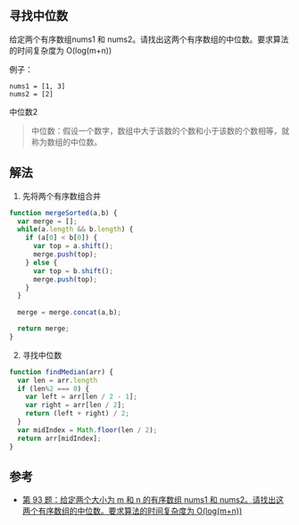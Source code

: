 ## 寻找中位数
给定两个有序数组nums1 和 nums2。请找出这两个有序数组的中位数。要求算法的时间复杂度为 O(log(m+n))

例子：
```
nums1 = [1, 3]
nums2 = [2]
```
中位数2

> 中位数：假设一个数字，数组中大于该数的个数和小于该数的个数相等，就称为数组的中位数。

## 解法
1. 先将两个有序数组合并
```js
function mergeSorted(a,b) {
  var merge = [];
  while(a.length && b.length) {
    if (a[0] < b[0]) {
      var top = a.shift();
      merge.push(top);
    } else {
      var top = b.shift();
      merge.push(top);
    }
  }
  
  merge = merge.concat(a,b);

  return merge;
}

```

2. 寻找中位数
```js
function findMedian(arr) {
  var len = arr.length
  if (len%2 === 0) {
    var left = arr[len / 2 - 1];
    var right = arr[len / 2];
    return (left + right) / 2;
  }
  var midIndex = Math.floor(len / 2);
  return arr[midIndex];
}

```


## 参考
* [第 93 题：给定两个大小为 m 和 n 的有序数组 nums1 和 nums2。请找出这两个有序数组的中位数。要求算法的时间复杂度为 O(log(m+n))](https://github.com/Advanced-Frontend/Daily-Interview-Question/issues/144)
